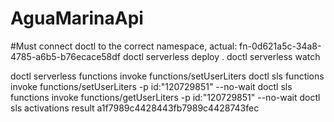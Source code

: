 # AguaMarinaApi

#Must connect doctl to the correct namespace, actual: fn-0d621a5c-34a8-4785-a6b5-b76ecace58df
doctl serverless deploy .
doctl serverless watch <path to root folder>

doctl serverless functions invoke functions/setUserLiters
doctl sls functions invoke functions/setUserLiters -p id:"120729851"  --no-wait
doctl sls functions invoke functions/getUserLiters -p id:"120729851"  --no-wait
doctl sls activations result a1f7989c4428443fb7989c4428743fec